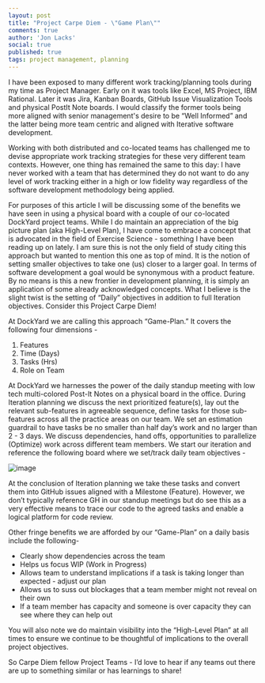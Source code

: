 ```yaml
---
layout: post
title: "Project Carpe Diem - \"Game Plan\""
comments: true
author: 'Jon Lacks'
social: true
published: true
tags: project management, planning
---
```


I have been exposed to many different work tracking/planning tools during my time as Project Manager. Early on it was tools like Excel, MS Project, IBM Rational. Later it was Jira, Kanban Boards, GitHub Issue Visualization Tools and physical PostIt Note boards. I would classify the former tools being more aligned with senior management's desire to be “Well Informed” and the latter being more team centric and aligned with Iterative software development. 

Working with both distributed and co-located teams has challenged me to devise appropriate work tracking strategies for these very different team contexts.  However, one thing has remained the same to this day: I have never worked with a team that has determined they do not want to do any level of work tracking either in a high or low fidelity way regardless of the software development methodology being applied.

For purposes of this article I will be discussing some of the benefits we have seen in using a physical board with a couple of our co-located DockYard project teams. While I do maintain an appreciation of the big picture plan (aka High-Level Plan),  I have come to embrace a concept that is advocated in the field of Exercise Science - something I have been reading up on lately. I am sure this is not the only field of study citing this approach but wanted to mention this one as top of mind. It is the notion of setting smaller objectives to take one (us) closer to a larger goal. In terms of software development a goal would be synonymous with a product feature. By no means is this a new frontier in development planning, it is simply an application of some already acknowledged concepts.  What I believe is the slight twist is the setting of “Daily” objectives  in addition to full Iteration objectives. Consider this Project Carpe Diem!

At DockYard we are calling this approach “Game-Plan.” It covers the following four dimensions -

1. Features
2. Time (Days)
3. Tasks (Hrs)
4. Role on Team   

At DockYard we harnesses the power of the daily standup meeting with low tech multi-colored Post-It Notes on a physical board in the office.  During Iteration planning we discuss the next prioritized feature(s), lay out the relevant sub-features in agreeable sequence, define tasks for those sub-features across all the practice areas on our team. We set an estimation guardrail to have tasks be no smaller than half day’s work and no larger than 2 - 3 days.  We discuss dependencies, hand offs, opportunities to parallelize (Optimize) work across different team members.  We start our iteration and reference the following board where we set/track daily team objectives - 

![image](http://i.imgur.com/hwZuLsa.jpg)

At the conclusion of Iteration planning we take these tasks and convert them into GitHub issues aligned with a Milestone (Feature). However, we don’t typically reference GH in our standup meetings but do see this as a very effective means to trace our code to the agreed tasks and enable a logical platform for code review.

Other fringe benefits we are afforded by our “Game-Plan” on a daily basis include the following- 

* Clearly show dependencies across the team
* Helps us focus WIP (Work in Progress)
* Allows team to understand implications if a task is taking longer than expected - adjust our plan
* Allows us to suss out blockages that a team member might not reveal on their own 
* If a team member has capacity and someone is over capacity they can see where they can help out 

You will also note we do maintain visibility into the “High-Level Plan” at all times to ensure we continue to be thoughtful of implications to the overall project objectives.

So Carpe Diem fellow Project Teams - I’d love to hear if any teams out there are up to something similar or has learnings to share!
